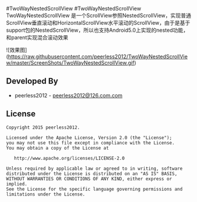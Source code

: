 #TwoWayNestedScrollView
#TwoWayNestedScrollView
TwoWayNestedScrollView 是一个ScrollView参照NestedScrollView，实现普通ScrollView垂直滚动和HorizontalScrollView水平滚动的ScrollView，由于是基于support包的NestedScrollView，所以也支持Android5.0上实现的nested功能，和parent实现混合滚动效果

![效果图] (https://raw.githubusercontent.com/peerless2012/TwoWayNestedScrollView/master/ScreenShots/TwoWayNestedScrollView.gif)

Developed By
------------

* peerless2012 - <peerless2012@126.com.com>


License
--------

    Copyright 2015 peerless2012.

    Licensed under the Apache License, Version 2.0 (the "License");
    you may not use this file except in compliance with the License.
    You may obtain a copy of the License at

       http://www.apache.org/licenses/LICENSE-2.0

    Unless required by applicable law or agreed to in writing, software
    distributed under the License is distributed on an "AS IS" BASIS,
    WITHOUT WARRANTIES OR CONDITIONS OF ANY KIND, either express or implied.
    See the License for the specific language governing permissions and
    limitations under the License.

